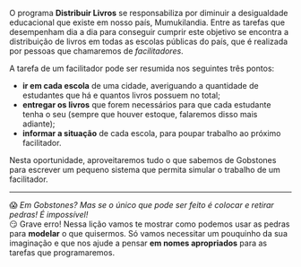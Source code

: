 O programa **Distribuir Livros** se responsabiliza por diminuir a desigualdade educacional que existe em nosso país, Mumukilandia. Entre as tarefas que desempenham dia a dia para conseguir cumprir este objetivo se encontra a distribuição de livros em todas as escolas públicas do país, que é realizada por pessoas que chamaremos de _facilitadores_.

A tarefa de um facilitador pode ser resumida nos seguintes três pontos:

* **ir em cada escola** de uma cidade, averiguando a quantidade de estudantes que há e quantos livros possuem no total;
* **entregar os livros** que forem necessários para que cada estudante tenha o seu (sempre que houver estoque, falaremos disso mais adiante);
* **informar a situação** de cada escola, para poupar trabalho ao próximo facilitador.

Nesta oportunidade, aproveitaremos tudo o que sabemos de Gobstones para escrever um pequeno sistema que permita simular o trabalho de um facilitador.

---

:scream: _Em Gobstones? Mas se o único que pode ser feito é colocar e retirar pedras! É impossível!_
<br>
:smirk: Grave erro! Nessa lição vamos te mostrar como podemos usar as pedras para **modelar** o que quisermos. Só vamos necessitar um pouquinho da sua imaginação e que nos ajude a pensar **em nomes apropriados** para as tarefas que programaremos.